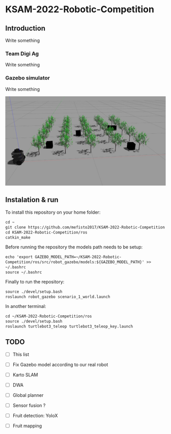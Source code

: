 # KSAM-2022-Robotic-Competition

## Introduction
Write something

### Team Digi Ag
Write something

### Gazebo simulator
Write something

![This is an image](images/gazebo1.jpg)

## Instalation & run
To install this repository on your home folder:
```
cd ~
git clone https://github.com/mefisto2017/KSAM-2022-Robotic-Competition
cd KSAM-2022-Robotic-Competition/ros
catkin_make
```
Before running the repository the models path needs to be setup:
```
echo 'export GAZEBO_MODEL_PATH=~/KSAM-2022-Robotic-Competition/ros/src/robot_gazebo/models:${GAZEBO_MODEL_PATH}' >> ~/.bashrc
source ~/.bashrc
```
Finally to run the repository:
```
source ./devel/setup.bash
roslaunch robot_gazebo scenario_1_world.launch
```
In another terminal:
```
cd ~/KSAM-2022-Robotic-Competition/ros
source ./devel/setup.bash
roslaunch turtlebot3_teleop turtlebot3_teleop_key.launch
```

## TODO
- [ ] This list
- [ ] Fix Gazebo model according to our real robot
- [ ] Karto SLAM
- [ ] DWA 
- [ ] Global planner
- [ ] Sensor fusion ?
- [ ] Fruit detection: YoloX
- [ ] Fruit mapping





